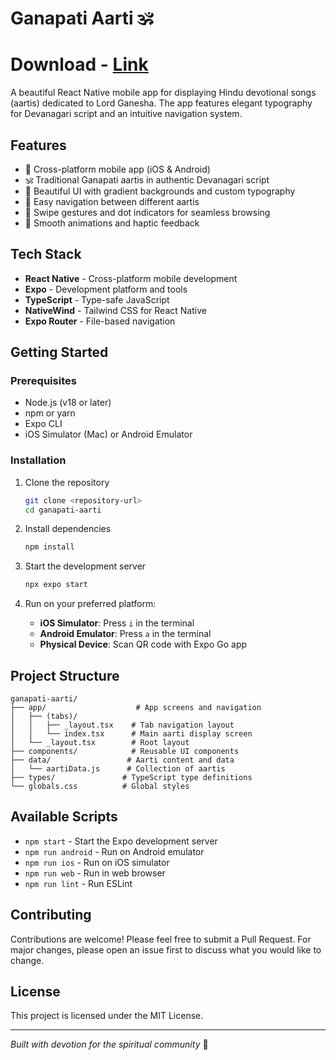 # Ganapati Aarti 🕉️

# Download - [Link](https://drive.google.com/file/d/1KZkqWivaJWqA7YJRw4dchvMGpBkrwuTo/view?usp=sharing)

A beautiful React Native mobile app for displaying Hindu devotional songs (aartis) dedicated to Lord Ganesha. The app features elegant typography for Devanagari script and an intuitive navigation system.

## Features

- 📱 Cross-platform mobile app (iOS & Android)
- 🕉️ Traditional Ganapati aartis in authentic Devanagari script
- 🎨 Beautiful UI with gradient backgrounds and custom typography
- 📖 Easy navigation between different aartis
- 🔄 Swipe gestures and dot indicators for seamless browsing
- 💫 Smooth animations and haptic feedback

## Tech Stack

- **React Native** - Cross-platform mobile development
- **Expo** - Development platform and tools
- **TypeScript** - Type-safe JavaScript
- **NativeWind** - Tailwind CSS for React Native
- **Expo Router** - File-based navigation

## Getting Started

### Prerequisites

- Node.js (v18 or later)
- npm or yarn
- Expo CLI
- iOS Simulator (Mac) or Android Emulator

### Installation

1. Clone the repository

   ```bash
   git clone <repository-url>
   cd ganapati-aarti
   ```

2. Install dependencies

   ```bash
   npm install
   ```

3. Start the development server

   ```bash
   npx expo start
   ```

4. Run on your preferred platform:
   - **iOS Simulator**: Press `i` in the terminal
   - **Android Emulator**: Press `a` in the terminal
   - **Physical Device**: Scan QR code with Expo Go app

## Project Structure

```
ganapati-aarti/
├── app/                    # App screens and navigation
│   ├── (tabs)/
│   │   ├── _layout.tsx    # Tab navigation layout
│   │   └── index.tsx      # Main aarti display screen
│   └── _layout.tsx        # Root layout
├── components/            # Reusable UI components
├── data/                 # Aarti content and data
│   └── aartiData.js      # Collection of aartis
├── types/               # TypeScript type definitions
└── globals.css          # Global styles
```

## Available Scripts

- `npm start` - Start the Expo development server
- `npm run android` - Run on Android emulator
- `npm run ios` - Run on iOS simulator
- `npm run web` - Run in web browser
- `npm run lint` - Run ESLint

## Contributing

Contributions are welcome! Please feel free to submit a Pull Request. For major changes, please open an issue first to discuss what you would like to change.

## License

This project is licensed under the MIT License.

---

_Built with devotion for the spiritual community_ 🙏
